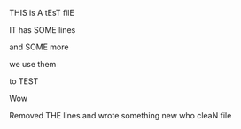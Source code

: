 THIS is A tEsT filE

IT has SOME lines

and SOME more

we use them

to TEST

Wow

Removed THE lines
and wrote something new
who
cleaN file

